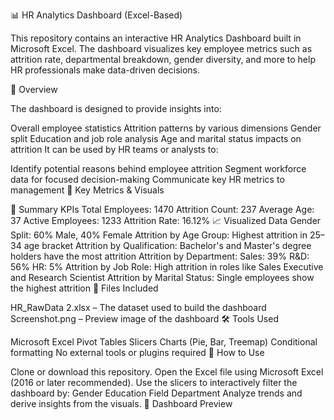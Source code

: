 📊 HR Analytics Dashboard (Excel-Based)

This repository contains an interactive HR Analytics Dashboard built in Microsoft Excel. The dashboard visualizes key employee metrics such as attrition rate, departmental breakdown, gender diversity, and more to help HR professionals make data-driven decisions.

🧠 Overview

The dashboard is designed to provide insights into:

Overall employee statistics
Attrition patterns by various dimensions
Gender split
Education and job role analysis
Age and marital status impacts on attrition
It can be used by HR teams or analysts to:

Identify potential reasons behind employee attrition
Segment workforce data for focused decision-making
Communicate key HR metrics to management
📌 Key Metrics & Visuals

🔢 Summary KPIs
Total Employees: 1470
Attrition Count: 237
Average Age: 37
Active Employees: 1233
Attrition Rate: 16.12%
📈 Visualized Data
Gender Split: 60% Male, 40% Female
Attrition by Age Group: Highest attrition in 25–34 age bracket
Attrition by Qualification: Bachelor's and Master's degree holders have the most attrition
Attrition by Department:
Sales: 39%
R&D: 56%
HR: 5%
Attrition by Job Role: High attrition in roles like Sales Executive and Research Scientist
Attrition by Marital Status: Single employees show the highest attrition
📂 Files Included

HR_RawData 2.xlsx – The dataset used to build the dashboard
Screenshot.png – Preview image of the dashboard
🛠️ Tools Used

Microsoft Excel
Pivot Tables
Slicers
Charts (Pie, Bar, Treemap)
Conditional formatting
No external tools or plugins required
🧪 How to Use

Clone or download this repository.
Open the Excel file using Microsoft Excel (2016 or later recommended).
Use the slicers to interactively filter the dashboard by:
Gender
Education Field
Department
Analyze trends and derive insights from the visuals.
📸 Dashboard Preview
